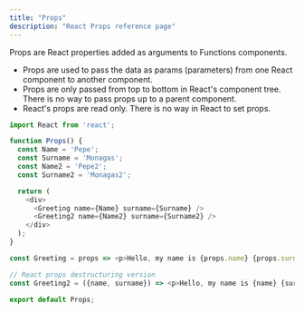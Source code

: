 ```yaml
---
title: "Props"
description: "React Props reference page"
---
```


Props are React properties added as arguments to Functions components. 

- Props are used to pass the data as params (parameters) from one React component to another component.
- Props are only passed from top to bottom in React's component tree. There is no way to pass props up to a parent component.
- React's props are read only. There is no way in React to set props.

```js
import React from 'react';

function Props() {
  const Name = 'Pepe';
  const Surname = 'Monagas';
  const Name2 = 'Pepe2';
  const Surname2 = 'Monagas2';

  return (
    <div>     
      <Greeting name={Name} surname={Surname} />
      <Greeting2 name={Name2} surname={Surname2} />
    </div>
  );
}

const Greeting = props => <p>Hello, my name is {props.name} {props.surname}</p>

// React props destructuring version
const Greeting2 = ({name, surname}) => <p>Hello, my name is {name} {surname} </p>;

export default Props;
```

